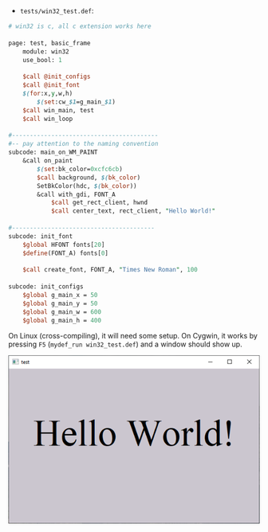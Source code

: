 
* `tests/win32_test.def`:

```perl
# win32 is c, all c extension works here

page: test, basic_frame
    module: win32
    use_bool: 1

    $call @init_configs
    $call @init_font
    $(for:x,y,w,h)
        $(set:cw_$1=g_main_$1)
    $call win_main, test
    $call win_loop

#-----------------------------------------
#-- pay attention to the naming convention
subcode: main_on_WM_PAINT
    &call on_paint
        $(set:bk_color=0xcfc6cb)
        $call background, $(bk_color)
        SetBkColor(hdc, $(bk_color))
        &call with_gdi, FONT_A
            $call get_rect_client, hwnd
            $call center_text, rect_client, "Hello World!"

#---------------------------------------- 
subcode: init_font
    $global HFONT fonts[20]
    $define(FONT_A) fonts[0]

    $call create_font, FONT_A, "Times New Roman", 100

subcode: init_configs
    $global g_main_x = 50
    $global g_main_y = 50
    $global g_main_w = 600
    $global g_main_h = 400
```

On Linux (cross-compiling), it will need some setup. On Cygwin, it works by pressing `F5` (`mydef_run win32_test.def`) and a window should show up.

![Win32 Hello World](tests/hello.png)
